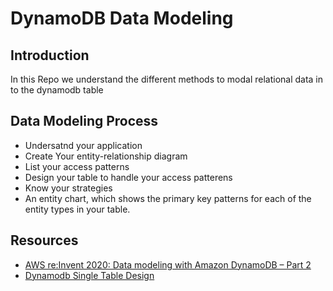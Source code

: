 # DynamoDB Data Modeling
## Introduction 
In this Repo we understand the different methods to modal relational data in to the dynamodb table

## Data Modeling Process
- Undersatnd your application
- Create Your entity-relationship diagram
- List your access patterns
- Design your table to handle your access patterens
- Know your strategies
- An entity chart, which shows the primary key patterns for each of the entity types in your table.

## Resources
- [AWS re:Invent 2020: Data modeling with Amazon DynamoDB – Part 2](https://www.youtube.com/watch?v=0uLF1tjI_BI)
- [Dynamodb Single Table Design](https://www.alexdebrie.com/posts/dynamodb-single-table/)
